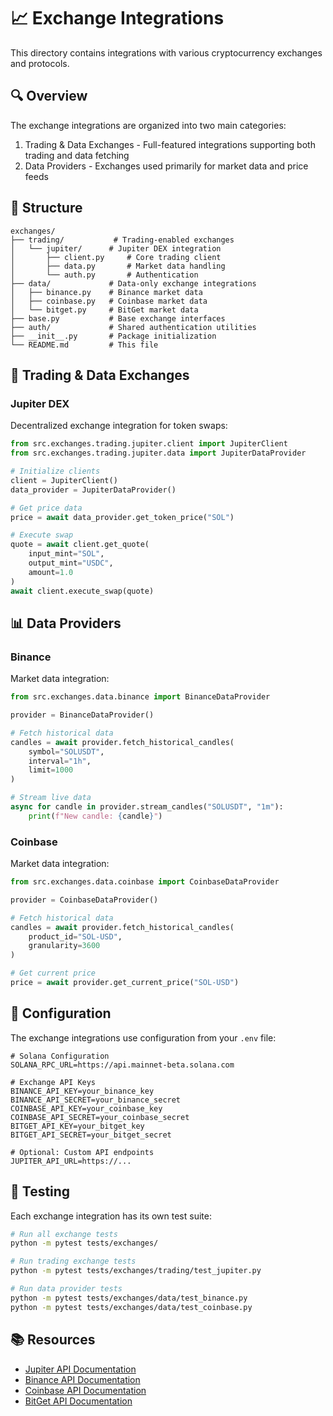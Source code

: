 # 📈 Exchange Integrations

This directory contains integrations with various cryptocurrency exchanges and protocols.

## 🔍 Overview

The exchange integrations are organized into two main categories:
1. Trading & Data Exchanges - Full-featured integrations supporting both trading and data fetching
2. Data Providers - Exchanges used primarily for market data and price feeds

## 📁 Structure

```
exchanges/
├── trading/           # Trading-enabled exchanges
│   └── jupiter/      # Jupiter DEX integration
│       ├── client.py     # Core trading client
│       ├── data.py       # Market data handling
│       └── auth.py       # Authentication
├── data/             # Data-only exchange integrations
│   ├── binance.py    # Binance market data
│   ├── coinbase.py   # Coinbase market data
│   └── bitget.py     # BitGet market data
├── base.py           # Base exchange interfaces
├── auth/             # Shared authentication utilities
├── __init__.py       # Package initialization
└── README.md         # This file
```

## 🚀 Trading & Data Exchanges

### Jupiter DEX
Decentralized exchange integration for token swaps:
```python
from src.exchanges.trading.jupiter.client import JupiterClient
from src.exchanges.trading.jupiter.data import JupiterDataProvider

# Initialize clients
client = JupiterClient()
data_provider = JupiterDataProvider()

# Get price data
price = await data_provider.get_token_price("SOL")

# Execute swap
quote = await client.get_quote(
    input_mint="SOL",
    output_mint="USDC",
    amount=1.0
)
await client.execute_swap(quote)
```

## 📊 Data Providers

### Binance
Market data integration:
```python
from src.exchanges.data.binance import BinanceDataProvider

provider = BinanceDataProvider()

# Fetch historical data
candles = await provider.fetch_historical_candles(
    symbol="SOLUSDT",
    interval="1h",
    limit=1000
)

# Stream live data
async for candle in provider.stream_candles("SOLUSDT", "1m"):
    print(f"New candle: {candle}")
```

### Coinbase
Market data integration:
```python
from src.exchanges.data.coinbase import CoinbaseDataProvider

provider = CoinbaseDataProvider()

# Fetch historical data
candles = await provider.fetch_historical_candles(
    product_id="SOL-USD",
    granularity=3600
)

# Get current price
price = await provider.get_current_price("SOL-USD")
```

## 🔧 Configuration

The exchange integrations use configuration from your `.env` file:
```env
# Solana Configuration
SOLANA_RPC_URL=https://api.mainnet-beta.solana.com

# Exchange API Keys
BINANCE_API_KEY=your_binance_key
BINANCE_API_SECRET=your_binance_secret
COINBASE_API_KEY=your_coinbase_key
COINBASE_API_SECRET=your_coinbase_secret
BITGET_API_KEY=your_bitget_key
BITGET_API_SECRET=your_bitget_secret

# Optional: Custom API endpoints
JUPITER_API_URL=https://...
```

## 🧪 Testing

Each exchange integration has its own test suite:
```bash
# Run all exchange tests
python -m pytest tests/exchanges/

# Run trading exchange tests
python -m pytest tests/exchanges/trading/test_jupiter.py

# Run data provider tests
python -m pytest tests/exchanges/data/test_binance.py
python -m pytest tests/exchanges/data/test_coinbase.py
```

## 📚 Resources

- [Jupiter API Documentation](https://docs.jup.ag/)
- [Binance API Documentation](https://binance-docs.github.io/apidocs/)
- [Coinbase API Documentation](https://docs.cloud.coinbase.com/)
- [BitGet API Documentation](https://bitgetlimited.github.io/apidoc/) 